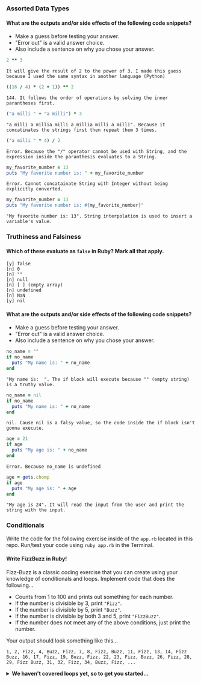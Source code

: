 ### Assorted Data Types

#### What are the outputs and/or side effects of the following code snippets?

* Make a guess before testing your answer.
* "Error out" is a valid answer choice.
* Also include a sentence on why you chose your answer.

```rb
2 ** 3
```
```text
It will give the result of 2 to the power of 3. I made this guess because I used the same syntax in another language (Python)
```

```rb
((16 / 4) * (2 + 1)) ** 2
```
```text
144. It follows the order of operations by solving the inner parantheses first.
```

```rb
("a milli " + "a milli") * 3
```
```text
"a milli a millia milli a millia milli a milli". Because it concatinates the strings first then repeat them 3 times.
```

```rb
("a milli " * 4) / 2
```
```text
Error. Because the "/" operator cannot be used with String, and the expression inside the paranthesis evaluates to a String.
```

```rb
my_favorite_number = 13
puts "My favorite number is: " + my_favorite_number
```
```text
Error. Cannot concatainate String with Integer without being explicitly converted.
```

```rb
my_favorite_number = 13
puts "My favorite number is: #{my_favorite_number}"
```
```text
"My favorite number is: 13". String interpolation is used to insert a variable's value.
```

### Truthiness and Falsiness

#### Which of these evaluate as `false` in Ruby? Mark all that apply.

```text
[y] false
[n] 0
[n] ""
[n] null
[n] [ ] (empty array)
[n] undefined
[n] NaN
[y] nil
```

#### What are the outputs and/or side effects of the following code snippets?

* Make a guess before testing your answer.
* "Error out" is a valid answer choice.
* Also include a sentence on why you chose your answer.

```rb
no_name = ""
if no_name
  puts "My name is: " + no_name
end
```
```text
"My name is:  ". The if block will execute because "" (empty string) is a truthy value. 
```

```rb
no_name = nil
if no_name
  puts "My name is: " + no_name
end
```
```text
nil. Cause nil is a falsy value, so the code inside the if block isn't gonna execute.
```

```rb
age = 21
if age
  puts "My age is: " + no_name
end
```
```text
Error. Because no_name is undefined
```

```rb
age = gets.chomp
if age
  puts "My age is: " + age
end
```
```text
"My age is 24". It will read the input from the user and print the string with the input.
```

### Conditionals

Write the code for the following exercise inside of the `app.rb` located in this repo. Run/test your code using `ruby app.rb` in the Terminal.

#### Write FizzBuzz in Ruby!

Fizz-Buzz is a classic coding exercise that you can create using your knowledge of conditionals and loops. Implement code that does the following...

* Counts from 1 to 100 and prints out something for each number.
* If the number is divisible by 3, print `"Fizz"`.
* If the number is divisible by 5, print `"Buzz"`.
* If the number is divisible by both 3 and 5, print `"FizzBuzz"`.
* If the number does not meet any of the above conditions, just print the number.

Your output should look something like this...
```
1, 2, Fizz, 4, Buzz, Fizz, 7, 8, Fizz, Buzz, 11, Fizz, 13, 14, Fizz Buzz, 16, 17, Fizz, 19, Buzz, Fizz, 22, 23, Fizz, Buzz, 26, Fizz, 28, 29, Fizz Buzz, 31, 32, Fizz, 34, Buzz, Fizz, ...
```

<details>
  <summary><strong>We haven't covered loops yet, so to get you started...</strong></summary>

  ```rb
  i = 1
  while i <= 100
    case
    when i % 15 === 0 then puts "FizzBuzz"
    when i % 3 === 0 then puts "Fizz"
    when i % 5 === 0 then puts "Buzz"
    else puts i
    end
  end
  ```

</details>

